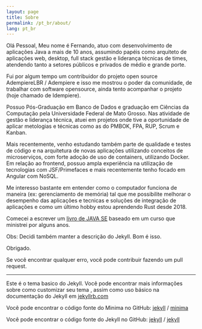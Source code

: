 ```yaml
---
layout: page
title: Sobre
permalink: /pt_br/about/
lang: pt_br
---
```

Olá Pessoal, Meu nome é Fernando, atuo com desenvolvimento de aplicações Java a mais de 10 anos, assumindo papéis como arquiteto de aplicações web, desktop, full stack gestão e liderança técnicas de times, atendendo tanto a setores públicos e privados de médio e grande porte.<br>

Fui por algum tempo um contribuidor do projeto open source AdempiereLBR / Adempiere e isso me mostrou o poder da comunidade, de trabalhar com software opensource, ainda tento acompanhar o projeto (hoje chamado de Idempiere).<br>

Possuo Pós-Graduação em Banco de Dados e graduação em Ciências da Computação pela Universidade Federal de Mato Grosso. Nas atividade de gestão e liderança técnica, atuei em projetos onde tive a oportunidade de aplicar metologias e técnicas como as do PMBOK, FPA, RUP, Scrum e Kanban.<br>

Mais recentemente, venho estudando também parte de qualidade e testes de código e na arquitetura de novas aplicações utilizando conceitos de microserviços, com forte adoção de uso de containers, utilizando Docker. Em relação ao frontend, possuo ampla experiência na utilização de tecnologias com JSF/Primefaces e mais recentemente tenho focado em Angular com NoSQL.<br>

Me interesso bastante em entender como o computador funciona de maneira (ex: gerenciamento de memória) tal que me possibilite melhorar o desempenho das aplicações e tecnicas e soluções de integração de aplicações e como um último hobby estou aprendendo Rust desde 2018.<br>

Comecei a escrever um <a href='https://fmoraes87.github.io/java_programming_book/'>livro de JAVA SE</a> baseado em um curso que ministrei por alguns anos.


Obs: Decidi também manter a descrição do Jekyll. Bom é isso.


Obrigado.

Se você encontrar qualquer erro, você pode contribuir fazendo um pull request.

------------------

Este é o tema basico do Jekyll. Você pode encontrar mais informações sobre como customizar seu tema , assim como uso básico na documentação do Jekyll em [jekyllrb.com](https://jekyllrb.com/)

Você pode encontrar o código fonte  do Minima no GitHub:
[jekyll][jekyll-organization] /
[minima](https://github.com/jekyll/minima)

Você pode encontrar o código fonte do Jekyll no GitHub:
[jekyll][jekyll-organization] /
[jekyll](https://github.com/jekyll/jekyll)


[jekyll-organization]: https://github.com/jekyll
